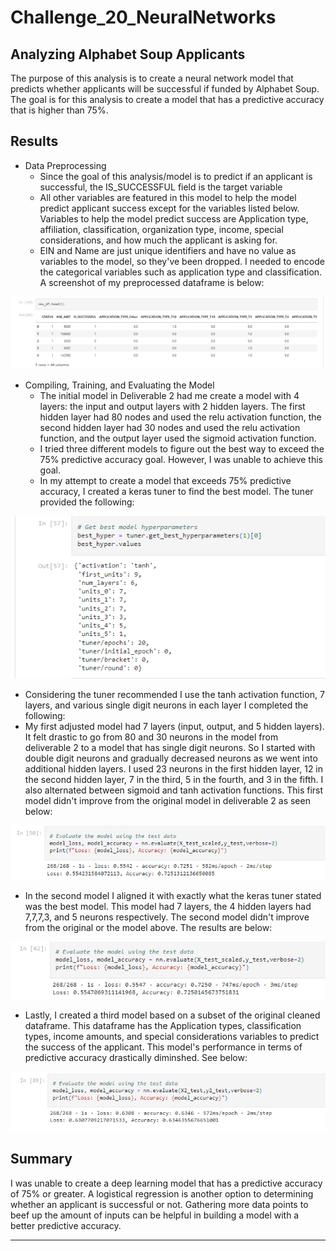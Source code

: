 # Challenge_20_NeuralNetworks

## Analyzing Alphabet Soup Applicants

The purpose of this analysis is to create a neural network model that predicts whether applicants will be successful if funded by Alphabet Soup. The goal is for this analysis to create a model that has a predictive accuracy that is higher than 75%.

## Results
 * Data Preprocessing
    * Since the goal of this analysis/model is to predict if an applicant is successful, the IS_SUCCESSFUL field is the target variable
    * All other variables are featured in this model to help the model predict applicant success except for the variables listed below. Variables to help the model predict success are Application type, affiliation, classification, organization type, income, special considerations, and how much the applicant is asking for.
    * EIN and Name are just unique identifiers and have no value as variables to the model, so they've been dropped.
 I needed to encode the categorical variables such as application type and classification. A screenshot of my preprocessed dataframe is below:

![Preprocessed_DataFrame.PNG](https://github.com/tylerwe19/Challenge_20_NeuralNetworks/blob/main/Preprocessed_DataFrame.PNG)
 
 * Compiling, Training, and Evaluating the Model
    * The initial model in Deliverable 2 had me create a model with 4 layers: the input and output layers with 2 hidden layers. The first hidden layer had 80 nodes and used the relu activation function, the second hidden layer had 30 nodes and used the relu activation function, and the output layer used the sigmoid activation function.
    * I tried three different models to figure out the best way to exceed the 75% predictive accuracy goal. However, I was unable to achieve this goal.
    * In my attempt to create a model that exceeds 75% predictive accuracy, I created a keras tuner to find the best model. The tuner provided the following:

![Tuner_best_model.PNG](https://github.com/tylerwe19/Challenge_20_NeuralNetworks/blob/main/Tuner_best_model.PNG)

* Considering the tuner recommended I use the tanh activation function, 7 layers, and various single digit neurons in each layer I completed the following:
* My first adjusted model had 7 layers (input, output, and 5 hidden layers). It felt drastic to go from 80 and 30 neurons in the model from deliverable 2 to a model that has single digit neurons. So I started with double digit neurons and gradually decreased neurons as we went into additional hidden layers. I used 23 neurons in the first hidden layer, 12 in the second hidden layer, 7 in the third, 5 in the fourth, and 3 in the fifth. I also alternated between sigmoid and tanh activation functions. This first model didn't improve from the original model in deliverable 2 as seen below:

![First_Adjusted_Model.PNG](https://github.com/tylerwe19/Challenge_20_NeuralNetworks/blob/main/First_Adjusted_Model.PNG)


   * In the second model I aligned it with exactly what the keras tuner stated was the best model. This model had 7 layers, the 4 hidden layers had 7,7,7,3, and 5 neurons respectively. The second model didn't improve from the original or the model above. The results are below:

![Second_Adjusted_Model.PNG](https://github.com/tylerwe19/Challenge_20_NeuralNetworks/blob/main/Second_Adjusted_Model.PNG)


   * Lastly, I created a third model based on a subset of the original cleaned dataframe. This dataframe has the Application types, classification types, income amounts, and special considerations variables to predict the success of the applicant. This model's performance in terms of predictive accuracy drastically diminshed. See below:

![Third_Adjusted_Model.PNG](https://github.com/tylerwe19/Challenge_20_NeuralNetworks/blob/main/Third_Adjusted_Model.PNG)

## Summary
   I was unable to create a deep learning model that has a predictive accuracy of 75% or greater. A logistical regression is another option to determining whether an applicant is successful or not. Gathering more data points to beef up the amount of inputs can be helpful in building a model with a better predictive accuracy.
   
 --- 
